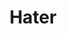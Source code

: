 ---
ee_id: '4235'
site: '1'
type: '2'
url: 2014-041-hater
title: Hater
year: '2014'
display_year: '2014'
medium: Foam pool noodle, wristband
dims: 140 cm x variable width x variable depth
pitch: ''
ps: ''
live_url: ''
related: ''
youtube: ''
related_code: ''
imgs: hater-2014-041-full-Heart-01-database-SM.jpg,hater-2014-041-detail-Heart-01-database-SM.jpg
subheading: ''
download: ''
add_credit: ''
commission: ''
layout: things-i-made
---